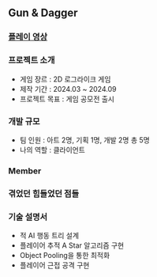 
## Gun & Dagger

### [플레이 영상]()

### 프로젝트 소개
 - 게임 장르 : 2D 로그라이크 게임
 - 제작 기간 : 2024.03 ~ 2024.09
 - 프로젝트 목표 : 게임 공모전 출시
   
### 개발 규모
 - 팀 인원 : 아트 2명, 기획 1명, 개발 2명 총 5명
 - 나의 역할 : 클라이언트
### Member

### 겪었던 힘들었던 점들

### 기술 설명서
- 적 AI 행동 트리 설계
- 플레이어 추적 A Star 알고리즘 구현
- Object Pooling을 통한 최적화
- 플레이어 근접 공격 구현
